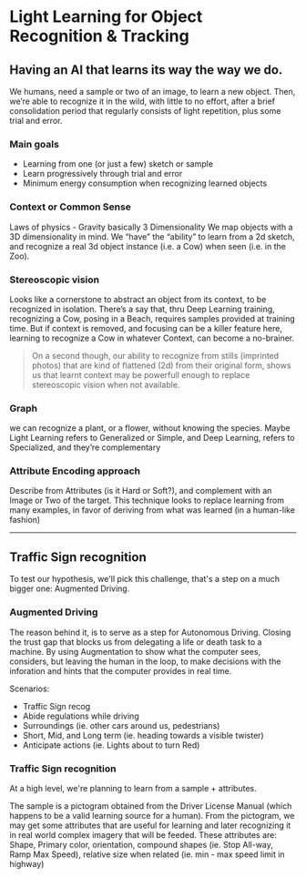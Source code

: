 # Light Learning for Object Recognition & Tracking

## Having an AI that learns its way the way we do.

We humans, need a sample or two of an image, to learn a new object. Then, we’re able to recognize it in the wild, with little to no effort, after a brief consolidation period that regularly consists of light repetition, plus some trial and error.

### Main goals
* Learning from one (or just a few) sketch or sample
* Learn progressively through trial and error
* Minimum energy consumption when recognizing learned objects

### Context or Common Sense
Laws of physics - Gravity basically
3 Dimensionality
We map objects with a 3D dimensionality in mind. We “have” the “ability” to learn from a 2d sketch, and recognize a real 3d object instance (i.e. a Cow) when seen (i.e. in the Zoo).

### Stereoscopic vision
Looks like a cornerstone to abstract an object from its context, to be recognized in isolation. There’s a say that, thru Deep Learning training, recognizing a Cow, posing in a Beach, requires samples provided at training time. But if context is removed, and focusing can be a killer feature here, learning to recognize a Cow in whatever Context, can become a no-brainer.

> On a second though, our ability to recognize from stills (imprinted photos) that are kind of flattened (2d) from their original form, shows us that learnt context may be powerfull enough to replace stereoscopic vision when not available.

### Graph
we can recognize a plant, or a flower, without knowing the species. Maybe Light Learning refers to Generalized or Simple, and Deep Learning, refers to Specialized, and they’re complementary

### Attribute Encoding approach
Describe from Attributes (is it Hard or Soft?), and complement with an Image or Two of the target. This technique looks to replace learning from many examples, in favor of deriving from what was learned (in a human-like fashion)

---
## Traffic Sign recognition
To test our hypothesis, we'll pick this challenge, that's a step on a much bigger one: Augmented Driving.

### Augmented Driving
The reason behind it, is to serve as a step for Autonomous Driving. Closing the trust gap that blocks us from delegating a life or death task to a machine. By using Augmentation to show what the computer sees, considers, but leaving the human in the loop, to make decisions with the inforation and hints that the computer provides in real time.

Scenarios:
* Traffic Sign recog
* Abide regulations while driving
* Surroundings (ie. other cars around us, pedestrians)
* Short, Mid, and Long term (ie. heading towards a visible twister)
* Anticipate actions (ie. Lights about to turn Red)

### Traffic Sign recognition
At a high level, we're planning to learn from a sample + attributes.

The sample is a pictogram obtained from the Driver License Manual (which happens to be a valid learning source for a human). From the pictogram, we may get some attributes that are useful for learning and later recognizing it in real world complex imagery that will be feeded. These attributes are: Shape, Primary color, orientation, compound shapes (ie. Stop All-way, Ramp Max Speed), relative size when related (ie. min - max speed limit in highway)
